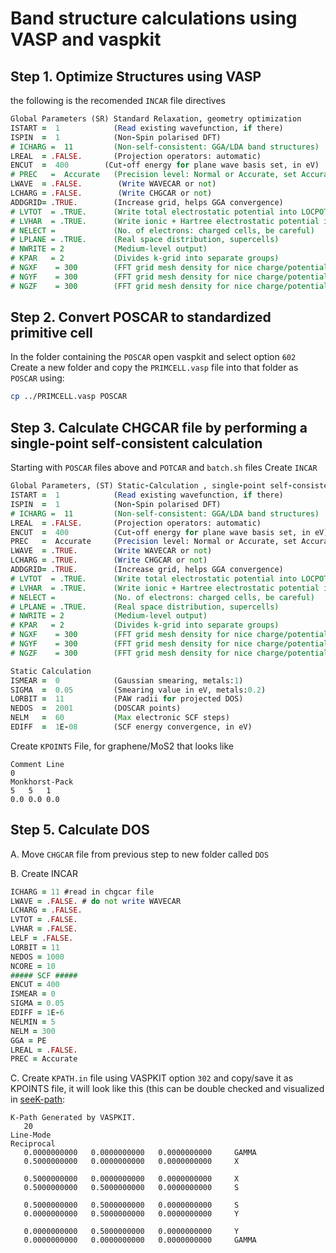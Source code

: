 # Band structure calculations using VASP and vaspkit

## Step 1. Optimize Structures using VASP
the following is the recomended `INCAR` file directives
```fortran
Global Parameters (SR) Standard Relaxation, geometry optimization
ISTART =  1            (Read existing wavefunction, if there)
ISPIN  =  1            (Non-Spin polarised DFT)
# ICHARG =  11         (Non-self-consistent: GGA/LDA band structures)
LREAL  = .FALSE.       (Projection operators: automatic)
ENCUT  =  400        (Cut-off energy for plane wave basis set, in eV)
# PREC   =  Accurate   (Precision level: Normal or Accurate, set Accurate when perform structure lattice relaxation calculation)
LWAVE  = .FALSE.        (Write WAVECAR or not)
LCHARG = .FALSE.        (Write CHGCAR or not)
ADDGRID= .TRUE.        (Increase grid, helps GGA convergence)
# LVTOT  = .TRUE.      (Write total electrostatic potential into LOCPOT or not)
# LVHAR  = .TRUE.      (Write ionic + Hartree electrostatic potential into LOCPOT or not)
# NELECT =             (No. of electrons: charged cells, be careful)
# LPLANE = .TRUE.      (Real space distribution, supercells)
# NWRITE = 2           (Medium-level output)
# KPAR   = 2           (Divides k-grid into separate groups)
# NGXF    = 300        (FFT grid mesh density for nice charge/potential plots)
# NGYF    = 300        (FFT grid mesh density for nice charge/potential plots)
# NGZF    = 300        (FFT grid mesh density for nice charge/potential plots)
```

## Step 2. Convert POSCAR to standardized primitive cell

In the folder containing the `POSCAR` open vaspkit and select option `602`
Create a new folder and copy the `PRIMCELL.vasp` file into that folder as `POSCAR` using:
```bash
cp ../PRIMCELL.vasp POSCAR
```

## Step 3. Calculate CHGCAR file by performing a single-point self-consistent calculation

Starting with `POSCAR` files above and `POTCAR` and `batch.sh` files
Create `INCAR`

```fortran
Global Parameters, (ST) Static-Calculation , single-point self-consistent calculation
ISTART =  1            (Read existing wavefunction, if there)
ISPIN  =  1            (Non-Spin polarised DFT)
# ICHARG =  11         (Non-self-consistent: GGA/LDA band structures)
LREAL  = .FALSE.       (Projection operators: automatic)
ENCUT  =  400          (Cut-off energy for plane wave basis set, in eV)
PREC   =  Accurate     (Precision level: Normal or Accurate, set Accurate when perform structure lattice relaxation calculation)
LWAVE  = .TRUE.        (Write WAVECAR or not)
LCHARG = .TRUE.        (Write CHGCAR or not)
ADDGRID= .TRUE.        (Increase grid, helps GGA convergence)
# LVTOT  = .TRUE.      (Write total electrostatic potential into LOCPOT or not)
# LVHAR  = .TRUE.      (Write ionic + Hartree electrostatic potential into LOCPOT or not)
# NELECT =             (No. of electrons: charged cells, be careful)
# LPLANE = .TRUE.      (Real space distribution, supercells)
# NWRITE = 2           (Medium-level output)
# KPAR   = 2           (Divides k-grid into separate groups)
# NGXF    = 300        (FFT grid mesh density for nice charge/potential plots)
# NGYF    = 300        (FFT grid mesh density for nice charge/potential plots)
# NGZF    = 300        (FFT grid mesh density for nice charge/potential plots)

Static Calculation
ISMEAR =  0            (Gaussian smearing, metals:1)
SIGMA  =  0.05         (Smearing value in eV, metals:0.2)
LORBIT =  11           (PAW radii for projected DOS)
NEDOS  =  2001         (DOSCAR points)
NELM   =  60           (Max electronic SCF steps)
EDIFF  =  1E-08        (SCF energy convergence, in eV)
```

Create `KPOINTS` File, for graphene/MoS2 that looks like

```plaintext
Comment Line
0
Monkhorst-Pack
5	5	1
0.0	0.0	0.0
```

## Step 5. Calculate DOS

A. Move `CHGCAR` file from previous step to new folder called `DOS`

B. Create INCAR

```fortran
ICHARG = 11 #read in chgcar file
LWAVE = .FALSE. # do not write WAVECAR
LCHARG = .FALSE.
LVTOT = .FALSE.
LVHAR = .FALSE.
LELF = .FALSE.
LORBIT = 11
NEDOS = 1000
NCORE = 10
##### SCF #####
ENCUT = 400
ISMEAR = 0
SIGMA = 0.05
EDIFF = 1E-6
NELMIN = 5
NELM = 300
GGA = PE
LREAL = .FALSE.
PREC = Accurate
```

C. Create `KPATH.in` file  using VASPKIT option `302` and copy/save it as KPOINTS file, it will look like this (this can be double checked and visualized in [seeK-path](https://www.materialscloud.org/work/tools/seekpath):

```plaintext
K-Path Generated by VASPKIT.
   20
Line-Mode
Reciprocal
   0.0000000000   0.0000000000   0.0000000000     GAMMA          
   0.5000000000   0.0000000000   0.0000000000     X              
 
   0.5000000000   0.0000000000   0.0000000000     X              
   0.5000000000   0.5000000000   0.0000000000     S              
 
   0.5000000000   0.5000000000   0.0000000000     S              
   0.0000000000   0.5000000000   0.0000000000     Y              
 
   0.0000000000   0.5000000000   0.0000000000     Y              
   0.0000000000   0.0000000000   0.0000000000     GAMMA    
```

